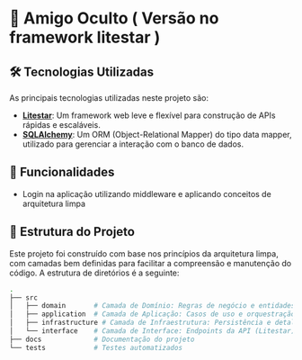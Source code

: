 # 🎉 Amigo Oculto  ( Versão no framework litestar )

## 🛠️ Tecnologias Utilizadas

As principais tecnologias utilizadas neste projeto são:

- **[Litestar](https://litestar.dev/)**: Um framework web leve e flexível para construção de APIs rápidas e escaláveis.
- **[SQLAlchemy](https://www.sqlalchemy.org/)**: Um ORM (Object-Relational Mapper) do tipo data mapper, utilizado para gerenciar a interação com o banco de dados.

## 🚀 Funcionalidades
- Login na aplicação utilizando middleware e aplicando conceitos de arquitetura limpa

## 📂 Estrutura do Projeto
Este projeto foi construído com base nos princípios da arquitetura limpa, com camadas bem definidas para facilitar a compreensão e manutenção do código. A estrutura de diretórios é a seguinte:

```bash
.
├── src
│   ├── domain       # Camada de Domínio: Regras de negócio e entidades centrais
│   ├── application  # Camada de Aplicação: Casos de uso e orquestração
│   ├── infrastructure # Camada de Infraestrutura: Persistência e detalhes técnicos
│   └── interface    # Camada de Interface: Endpoints da API (Litestar)
├── docs             # Documentação do projeto
└── tests            # Testes automatizados
```
